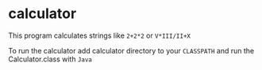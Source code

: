 # calculator
This program calculates strings like `2+2*2` or `V*III/II+X`

To run the calculator add calculator directory to your `CLASSPATH` and run the Calculator.class with `Java`
